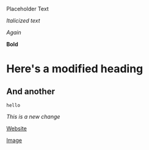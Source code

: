 Placeholder Text

*Italicized text*

_Again_

**Bold**

# Here's a modified heading

## And another

`hello`

_This is a new change_

[Website](https://aap127.github.io/cse15l-lab-reports/)

[Image](file.PNG)